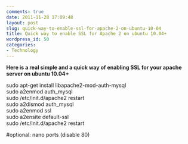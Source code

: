 ```yaml
---
comments: true
date: 2011-11-28 17:09:48
layout: post
slug: quick-way-to-enable-ssl-for-apache-2-on-ubuntu-10-04
title: Quick way to enable SSL for Apache 2 on ubuntu 10.04+
wordpress_id: 50
categories:
- Technology
---
```


**Here is a real simple and a quick way of enabling SSL for your apache server on ubuntu 10.04+**




sudo apt-get install libapache2-mod-auth-mysql  
sudo a2enmod auth_mysql  
sudo /etc/init.d/apache2 restart  
sudo a2dismod auth_mysql  
sudo a2enmod ssl  
sudo a2ensite default-ssl  
sudo /etc/init.d/apache2 restart




#optional: nano ports (disable 80)
